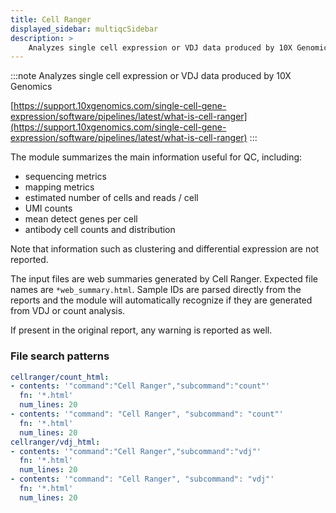 ```yaml
---
title: Cell Ranger
displayed_sidebar: multiqcSidebar
description: >
    Analyzes single cell expression or VDJ data produced by 10X Genomics
---
```


<!--
~~~~~ DO NOT EDIT ~~~~~
This file is autogenerated from the MultiQC module python docstring.
Do not edit the markdown, it will be overwritten.

File path for the source of this content: multiqc/modules/cellranger/cellranger.py
~~~~~~~~~~~~~~~~~~~~~~~
-->

:::note
Analyzes single cell expression or VDJ data produced by 10X Genomics

[https://support.10xgenomics.com/single-cell-gene-expression/software/pipelines/latest/what-is-cell-ranger](https://support.10xgenomics.com/single-cell-gene-expression/software/pipelines/latest/what-is-cell-ranger)
:::

The module summarizes the main information useful for QC, including:

- sequencing metrics
- mapping metrics
- estimated number of cells and reads / cell
- UMI counts
- mean detect genes per cell
- antibody cell counts and distribution

Note that information such as clustering and differential expression are not reported.

The input files are web summaries generated by Cell Ranger. Expected file names are `*web_summary.html`.
Sample IDs are parsed directly from the reports and the module will automatically recognize if they are
generated from VDJ or count analysis.

If present in the original report, any warning is reported as well.

### File search patterns

```yaml
cellranger/count_html:
- contents: '"command":"Cell Ranger","subcommand":"count"'
  fn: '*.html'
  num_lines: 20
- contents: '"command": "Cell Ranger", "subcommand": "count"'
  fn: '*.html'
  num_lines: 20
cellranger/vdj_html:
- contents: '"command":"Cell Ranger","subcommand":"vdj"'
  fn: '*.html'
  num_lines: 20
- contents: '"command": "Cell Ranger", "subcommand": "vdj"'
  fn: '*.html'
  num_lines: 20
```
    